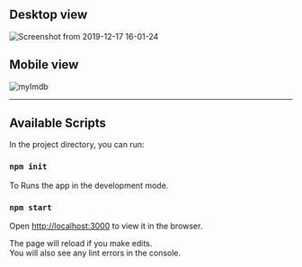 ## Desktop view
![Screenshot from 2019-12-17 16-01-24](https://user-images.githubusercontent.com/42491711/70997728-bcc7d080-20e6-11ea-9ee9-ec05ec5f78bb.png)<br />
## Mobile view
![myImdb](https://user-images.githubusercontent.com/42491711/70998186-bf76f580-20e7-11ea-8a01-bf0503dfc0ee.png)<br />

-----------------------------------------
## Available Scripts

In the project directory, you can run:
### `npm init`
To Runs the app in the development mode.<br />
### `npm start`
Open [http://localhost:3000](http://localhost:3000) to view it in the browser.

The page will reload if you make edits.<br />
You will also see any lint errors in the console.


